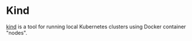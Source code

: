 # Kind

[kind](https://kind.sigs.k8s.io/) is a tool for running local Kubernetes clusters using Docker container "nodes".
